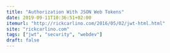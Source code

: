 ```yaml
---
title: "Authorization With JSON Web Tokens"
date: 2019-09-11T10:36:51+02:00
itemurl: "http://rickcarlino.com/2016/05/02/jwt-html.html"
site: "rickcarlino.com"
tags: ["jwt", "security", "webdev"]
draft: false
---
```


